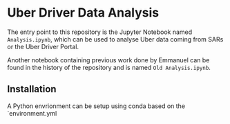 # Uber Driver Data Analysis

The entry point to this repository is the Jupyter Notebook named `Analysis.ipynb`, which can be used to analyse Uber data coming from SARs or the Uber Driver Portal.

Another notebook containing previous work done by Emmanuel can be found in the history of the repository and is named `Old Analysis.ipynb`.


## Installation
A Python envrionment can be setup using conda based on the `environment.yml
